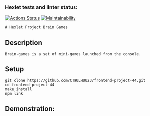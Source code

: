 ### Hexlet tests and linter status:

[![Actions Status](https://github.com/CTHULHUU23/frontend-project-44/actions/workflows/hexlet-check.yml/badge.svg)](https://github.com/CTHULHUU23/frontend-project-44/actions)
[![Maintainability](https://api.codeclimate.com/v1/badges/a7a28aad8fb6c086d6be/maintainability)](https://codeclimate.com/github/CTHULHUU23/frontend-project-44/maintainability)
```
# Hexlet Project Brain Games
```
## Description
```
Brain-games is a set of mini-games launched from the console.

```
## Setup
```
git clone https://github.com/CTHULHUU23/frontend-project-44.git
cd frontend-project-44
make install
npm link

```
## Demonstration:
```

```